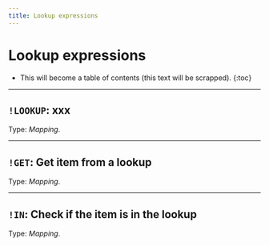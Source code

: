 ```yaml
---
title: Lookup expressions
---
```


# Lookup expressions

* This will become a table of contents (this text will be scrapped).
{:toc}

---

## `!LOOKUP`: xxx 

Type: _Mapping_.


---

## `!GET`: Get item from a lookup

Type: _Mapping_.


---

## `!IN`: Check if the item is in the lookup

Type: _Mapping_.

